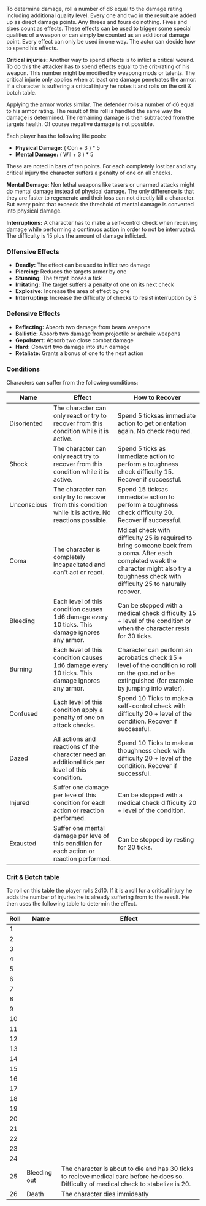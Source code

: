 To determine damage, roll a number of d6 equal to the damage rating 
including additional quality level. Every one and two in the result
are added up as direct damage points. Any threes and fours do nothing.
Fives and sixes count as effects. These effects can be used to trigger
some special qualities of a weapon or can simply be counted as an 
additional damage point. Every effect can only be used in one way.
The actor can decide how to spend his effects.

**Critical injuries:** Another way to spend effects is to inflict a 
critical wound. To do this the attacker has to spend effects equal to
the crit-rating of his weapon. This number might be modified by weapong mods
or talents. The critical injurie only applies when at least one damage penetrates the armor.
If a character is suffering a critical injury he notes it
and rolls on the crit & botch table.

Applying the armor works similar. The defender rolls a number of d6
equal to his armor rating. The result of this roll is handled the 
same way the damage is determined. 
The remaining damage is then subtracted from the targets health.
Of course negative damage is not possible.

Each player has the following life pools:

* **Physical Damage:** ( Con + 3 ) * 5
* **Mental Damage:** ( Wil + 3 ) * 5

These are noted in bars of ten points. 
For each completely lost bar and any critical injury 
the character suffers a penalty of one on all checks.

**Mental Demage:** Non lethal weapons like tasers or unarmed attacks 
might do mental damage instead of physical damage. The only difference
is that they are faster to regenerate and their loss can not directly 
kill a character. But every point that exceeds the threshold of
mental damage is converted into physical damage.

**Interruptions:** A character has to make a self-control check when
receiving damage while performing a continuos action in order to
not be interrupted. The difficulty is 15 plus the amount of damage inflicted.

### Offensive Effects

* **Deadly:** The effect can be used to inflict two damage
* **Piercing:** Reduces the targets armor by one
* **Stunning:** The target looses a tick
* **Irritating:** The target suffers a penalty of one on its next check 
* **Explosive:** Increase the area of effect by one 
* **Interrupting:** Increase the difficulty of checks to resist interruption by 3 

### Defensive Effects

* **Reflecting:** Absorb two damage from beam weapons
* **Ballistic:** Absorb two damage from projectile or archaic weapons
* **Gepolstert:** Absorb two close combat damage
* **Hard:** Convert two damage into stun damage
* **Retaliate:** Grants a bonus of one to the next action

### Conditions

Characters can suffer from the following conditions:


| Name | Effect | How to Recover |
| --- | --- | --- |
| Disoriented | The character can only react or try to recover from this condition while it is active. | Spend 5 ticksas immediate action to get orientation again. No check required. |
| Shock | The character can only react try to recover from this condition while it is active. | Spend 5 ticks as immediate action to perform a toughness check difficulty 15. Recover if successful. |
| Unconscious | The character can only try to recover from this condition while it is active. No reactions possible. | Spend 15 ticksas immediate action to perform a toughness check difficulty 20. Recover if successful. |
| Coma | The character is completely incapacitated and can't act or react. | Mdical check with difficulty 25 is required to bring someone back from a coma. After each completed week the character might also try a toughness check with difficulty 25 to naturally recover. |
| Bleeding | Each level of this condition causes 1d6 damage every 10 ticks. This damage ignores any armor. | Can be stopped with a medical check difficulty 15 + level of the condition or when the character rests for 30 ticks. |
| Burning | Each level of this condition causes 1d6 damage every 10 ticks. This damage ignores any armor. | Character can perform an acrobatics check 15 + level of the condition to roll on the ground or be extinguished (for example by jumping into water). |
| Confused | Each level of this condition apply a penalty of one on attack checks. | Spend 10 Ticks to make a self-control check with difficulty 20 + level of the condition. Recover if successful. |
| Dazed | All actions and reactions of the character need an additional tick per level of this condition. | Spend 10 Ticks to make a thoughness check with difficulty 20 + level of the condition. Recover if successful. |
| Injured | Suffer one damage per leve of this condition for each action or reaction performed. | Can be stopped with a medical check difficulty 20 + level of the condition. |
| Exausted | Suffer one mental damage per leve of this condition for each action or reaction performed. | Can be stopped by resting for 20 ticks. |

### Crit & Botch table

To roll on this table the player rolls 2d10. If it is a roll for a critical injury he adds the number of injuries he is already suffering from to the result. He then uses the following table to determin the effect.

| Roll | Name | Effect |
| --- | --- | --- |
| 1 |  |  |
| 2 |  |  |
| 3 |  |  |
| 4 |  |  |
| 5 |  |  |
| 6 |  |  |
| 7 |  |  |
| 8 |  |  |
| 9 |  |  |
| 10 |  |  |
| 11 |  |  |
| 12 |  |  |
| 13 |  |  |
| 14 |  |  |
| 15 |  |  |
| 16 |  |  |
| 17 |  |  |
| 18 |  |  |
| 19 |  |  |
| 20 |  |  |
| 21 |  |  |
| 22 |  |  |
| 23 |  |  |
| 24 |  |  |
| 25 | Bleeding out | The character is about to die and has 30 ticks to recieve medical care before he does so. Difficulty of medical check to stabelize is 20. |
| 26 | Death | The character dies immideatly |





